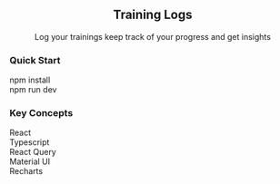 <div align="center"><h2>Training Logs</h2>
<p>Log your trainings keep track of your progress and get insights</p>
</div>

<h3>Quick Start</h3>
npm install<br/>
npm run dev

<h3>Key Concepts</h3>
React<br/>
Typescript<br/>
React Query<br/>
Material UI<br/>
Recharts<br/>

